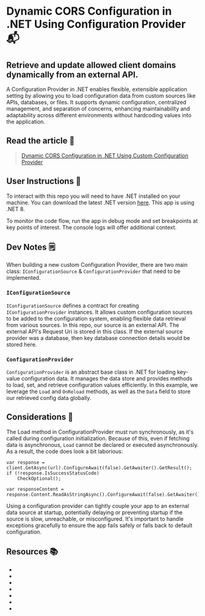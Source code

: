 # Dynamic CORS Configuration in .NET Using Configuration Provider 📬
## Retrieve and update allowed client domains dynamically from an external API.

A Configuration Provider in .NET enables flexible, extensible application setting
by allowing you to load configuration data from custom sources like APIs, databases,
or files. It supports dynamic configuration, centralized management, and separation
of concerns, enhancing maintainability and adaptability across different environments
without hardcoding values into the application.

## Read the article 📰

> [Dynamic CORS Configuration in .NET Using Custom Configuration Provider]()

## User Instructions 🔖

To interact with this repo you will need to have .NET installed on your machine. You can download the latest .NET version [here]("https://dotnet.microsoft.com/en-us/download").
This app is using .NET 8.

To monitor the code flow, run the app in debug mode and set breakpoints at key points of interest. The console logs will offer additional context.

## Dev Notes 🗒️

When building a new custom Configuration Provider, there are two main class: `IConfigurationSource` & `ConfigurationProvider` that need to be implemented.

### `IConfigurationSource`

`IConfigurationSource` defines a contract for creating `IConfigurationProvider` instances. It allows custom configuration sources to be added to the configuration 
system, enabling flexible data retrieval from various sources. In this repo, our source is an external API. The external API's Request Uri is stored in this class.
If the external source provider was a database, then key database connection details would be stored here.

### `ConfigurationProvider`

`ConfigurationProvider` is an abstract base class in .NET for loading key-value configuration data. It manages the data store and provides methods to load, set, and
retrieve configuration values efficiently. In this example, we leverage the `Load` and `OnReload` methods, as well as the `Data` field to store our retrieved config
data globally.

## Considerations 🤔

The Load method in ConfigurationProvider must run synchronously, as it's called during configuration initialization. Because of this, even if fetching data is asynchronous,
`Load` cannot be declared or executed asynchronously. As a result, the code does look a bit laborious:

```
var response = client.GetAsync(url).ConfigureAwait(false).GetAwaiter().GetResult();
if (!response.IsSuccessStatusCode)
    CheckOptional();

var responseContent = response.Content.ReadAsStringAsync().ConfigureAwait(false).GetAwaiter().GetResult();
```

Using a configuration provider can tightly couple your app to an external data source at startup, potentially delaying or preventing 
startup if the source is slow, unreachable, or misconfigured. It's important to handle exceptions gracefully to ensure the app fails 
safely or falls back to default configuration.

## Resources 📚

- []()
- []()
- []()
- []()
- []()
- []()
- []()
